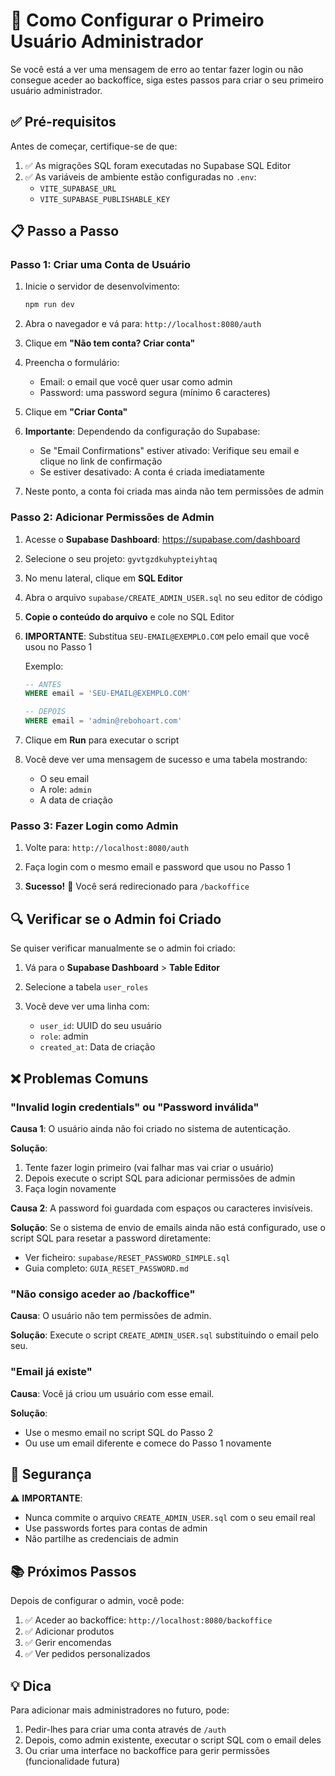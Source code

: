 # 🔐 Como Configurar o Primeiro Usuário Administrador

Se você está a ver uma mensagem de erro ao tentar fazer login ou não consegue aceder ao backoffice, siga estes passos para criar o seu primeiro usuário administrador.

## ✅ Pré-requisitos

Antes de começar, certifique-se de que:

1. ✅ As migrações SQL foram executadas no Supabase SQL Editor
2. ✅ As variáveis de ambiente estão configuradas no `.env`:
   - `VITE_SUPABASE_URL`
   - `VITE_SUPABASE_PUBLISHABLE_KEY`

## 📋 Passo a Passo

### Passo 1: Criar uma Conta de Usuário

1. Inicie o servidor de desenvolvimento:
   ```bash
   npm run dev
   ```

2. Abra o navegador e vá para: `http://localhost:8080/auth`

3. Clique em **"Não tem conta? Criar conta"**

4. Preencha o formulário:
   - Email: o email que você quer usar como admin
   - Password: uma password segura (mínimo 6 caracteres)

5. Clique em **"Criar Conta"**

6. **Importante**: Dependendo da configuração do Supabase:
   - Se "Email Confirmations" estiver ativado: Verifique seu email e clique no link de confirmação
   - Se estiver desativado: A conta é criada imediatamente

7. Neste ponto, a conta foi criada mas ainda não tem permissões de admin

### Passo 2: Adicionar Permissões de Admin

1. Acesse o **Supabase Dashboard**: https://supabase.com/dashboard

2. Selecione o seu projeto: `gyvtgzdkuhypteiyhtaq`

3. No menu lateral, clique em **SQL Editor**

4. Abra o arquivo `supabase/CREATE_ADMIN_USER.sql` no seu editor de código

5. **Copie o conteúdo do arquivo** e cole no SQL Editor

6. **IMPORTANTE**: Substitua `SEU-EMAIL@EXEMPLO.COM` pelo email que você usou no Passo 1

   Exemplo:
   ```sql
   -- ANTES
   WHERE email = 'SEU-EMAIL@EXEMPLO.COM'

   -- DEPOIS
   WHERE email = 'admin@rebohoart.com'
   ```

7. Clique em **Run** para executar o script

8. Você deve ver uma mensagem de sucesso e uma tabela mostrando:
   - O seu email
   - A role: `admin`
   - A data de criação

### Passo 3: Fazer Login como Admin

1. Volte para: `http://localhost:8080/auth`

2. Faça login com o mesmo email e password que usou no Passo 1

3. **Sucesso!** 🎉 Você será redirecionado para `/backoffice`

## 🔍 Verificar se o Admin foi Criado

Se quiser verificar manualmente se o admin foi criado:

1. Vá para o **Supabase Dashboard** > **Table Editor**

2. Selecione a tabela `user_roles`

3. Você deve ver uma linha com:
   - `user_id`: UUID do seu usuário
   - `role`: admin
   - `created_at`: Data de criação

## ❌ Problemas Comuns

### "Invalid login credentials" ou "Password inválida"

**Causa 1**: O usuário ainda não foi criado no sistema de autenticação.

**Solução**:
1. Tente fazer login primeiro (vai falhar mas vai criar o usuário)
2. Depois execute o script SQL para adicionar permissões de admin
3. Faça login novamente

**Causa 2**: A password foi guardada com espaços ou caracteres invisíveis.

**Solução**:
Se o sistema de envio de emails ainda não está configurado, use o script SQL para resetar a password diretamente:
- Ver ficheiro: `supabase/RESET_PASSWORD_SIMPLE.sql`
- Guia completo: `GUIA_RESET_PASSWORD.md`

### "Não consigo aceder ao /backoffice"

**Causa**: O usuário não tem permissões de admin.

**Solução**: Execute o script `CREATE_ADMIN_USER.sql` substituindo o email pelo seu.

### "Email já existe"

**Causa**: Você já criou um usuário com esse email.

**Solução**:
- Use o mesmo email no script SQL do Passo 2
- Ou use um email diferente e comece do Passo 1 novamente

## 🔐 Segurança

⚠️ **IMPORTANTE**:
- Nunca commite o arquivo `CREATE_ADMIN_USER.sql` com o seu email real
- Use passwords fortes para contas de admin
- Não partilhe as credenciais de admin

## 📚 Próximos Passos

Depois de configurar o admin, você pode:

1. ✅ Aceder ao backoffice: `http://localhost:8080/backoffice`
2. ✅ Adicionar produtos
3. ✅ Gerir encomendas
4. ✅ Ver pedidos personalizados

## 💡 Dica

Para adicionar mais administradores no futuro, pode:

1. Pedir-lhes para criar uma conta através de `/auth`
2. Depois, como admin existente, executar o script SQL com o email deles
3. Ou criar uma interface no backoffice para gerir permissões (funcionalidade futura)
